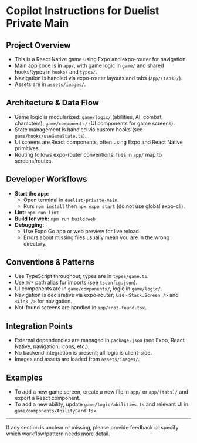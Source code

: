 # Copilot Instructions for Duelist Private Main

## Project Overview
- This is a React Native game using Expo and expo-router for navigation.
- Main app code is in `app/`, with game logic in `game/` and shared hooks/types in `hooks/` and `types/`.
- Navigation is handled via expo-router layouts and tabs (`app/(tabs)/`).
- Assets are in `assets/images/`.

## Architecture & Data Flow
- Game logic is modularized: `game/logic/` (abilities, AI, combat, characters), `game/components/` (UI components for game screens).
- State management is handled via custom hooks (see `game/hooks/useGameState.ts`).
- UI screens are React components, often using Expo and React Native primitives.
- Routing follows expo-router conventions: files in `app/` map to screens/routes.

## Developer Workflows
- **Start the app:**
  - Open terminal in `duelist-private-main`.
  - Run: `npm install` then `npx expo start` (do not use global expo-cli).
- **Lint:** `npm run lint`
- **Build for web:** `npm run build:web`
- **Debugging:**
  - Use Expo Go app or web preview for live reload.
  - Errors about missing files usually mean you are in the wrong directory.

## Conventions & Patterns
- Use TypeScript throughout; types are in `types/game.ts`.
- Use `@/*` path alias for imports (see `tsconfig.json`).
- UI components are in `game/components/`, logic in `game/logic/`.
- Navigation is declarative via expo-router; use `<Stack.Screen />` and `<Link />` for navigation.
- Not-found screens are handled in `app/+not-found.tsx`.

## Integration Points
- External dependencies are managed in `package.json` (see Expo, React Native, navigation, icons, etc.).
- No backend integration is present; all logic is client-side.
- Images and assets are loaded from `assets/images/`.

## Examples
- To add a new game screen, create a new file in `app/` or `app/(tabs)/` and export a React component.
- To add a new ability, update `game/logic/abilities.ts` and relevant UI in `game/components/AbilityCard.tsx`.

---
If any section is unclear or missing, please provide feedback or specify which workflow/pattern needs more detail.
